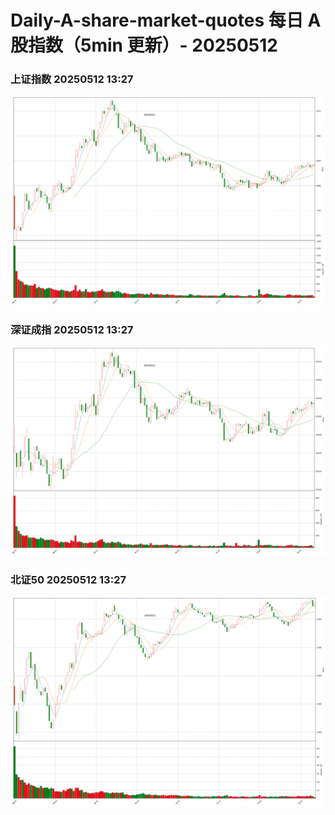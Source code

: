 
# Daily-A-share-market-quotes 每日 A 股指数（5min 更新）- 20250512

### 上证指数 20250512 13:27
![](./fig/2025/5/20250512-sh000001.png)

### 深证成指 20250512 13:27
![](./fig/2025/5/20250512-sz399001.png)

### 北证50 20250512 13:27
![](./fig/2025/5/20250512-bj899050.png)

